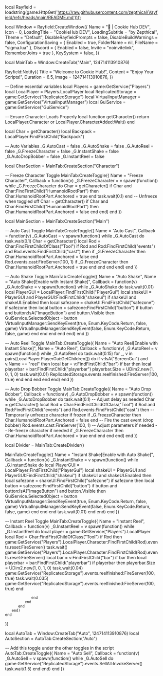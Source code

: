 local Rayfield = loadstring(game:HttpGet('https://raw.githubusercontent.com/zepthical/Vayfield/refs/heads/main/README.md'))()
 
 local Window = Rayfield:CreateWindow({
    Name = "🍪 | Cookie Hub DEV",
    Icon = 0,
    LoadingTitle = "CookieHub DEV",
    LoadingSubtitle = "by Zepthical",
    Theme = "Default",
    DisableRayfieldPrompts = false,
    DisableBuildWarnings = false,
    ConfigurationSaving = {
       Enabled = true,
       FolderName = nil,
       FileName = "sigma.lua"
    },
    Discord = {
       Enabled = false,
       Invite = "noinvitelink",
       RememberJoins = true
    },
    KeySystem = false,
 })
 
 local MainTab = Window:CreateTab("Main", 124714113910876)
 
 
 Rayfield:Notify({
    Title = "Welcome to Cookie Hub!",
    Content = "Enjoy Your Scripts!",
    Duration = 6.5,
    Image = 124714113910876,
 })
 
 -- Define essential variables
 local Players = game:GetService("Players")
 local LocalPlayer = Players.LocalPlayer
 local ReplicatedStorage = game:GetService("ReplicatedStorage")
 local VirtualInputManager = game:GetService("VirtualInputManager")
 local GuiService = game:GetService("GuiService")
 
 -- Ensure Character Loads Properly
 local function getCharacter()
    return LocalPlayer.Character or LocalPlayer.CharacterAdded:Wait()
 end
 
 local Char = getCharacter()
 local Backpack = LocalPlayer:FindFirstChild("Backpack")
 
 -- Auto Variables
 _G.AutoCast = false
 _G.AutoShake = false
 _G.AutoReel = false
 _G.FreezeCharacter = false
 _G.InstantShake = false
 _G.AutoDropBobber = false
 _G.InstantReel = false
 
 local CharSection = MainTab:CreateSection("Character")
 
 -- Freeze Character Toggle
 MainTab:CreateToggle({
    Name = "Freeze Character",
    Callback = function(v)
       _G.FreezeCharacter = v
       spawn(function()
          while _G.FreezeCharacter do
             Char = getCharacter()
             if Char and Char:FindFirstChild("HumanoidRootPart") then
                Char.HumanoidRootPart.Anchored = true
             end
             task.wait(0.1)
          end
          -- Unfreeze when toggled off
          Char = getCharacter()
          if Char and Char:FindFirstChild("HumanoidRootPart") then
             Char.HumanoidRootPart.Anchored = false
          end
       end)
    end
 })
 
 local MainSection = MainTab:CreateSection("Main")
 
 -- Auto Cast Toggle
 MainTab:CreateToggle({
    Name = "Auto Cast",
    Callback = function(v)
       _G.AutoCast = v
       spawn(function()
          while _G.AutoCast do
             task.wait(0.1)
             Char = getCharacter()
             local Rod = Char:FindFirstChildOfClass("Tool")
             if Rod and Rod:FindFirstChild("events") and Rod.events:FindFirstChild("cast") then
                if _G.FreezeCharacter then
                   Char.HumanoidRootPart.Anchored = false
                end
                Rod.events.cast:FireServer(100, 1)
                if _G.FreezeCharacter then
                   Char.HumanoidRootPart.Anchored = true
                end
             end
          end
       end)
    end
 })
 
 -- Auto Shake Toggle
 MainTab:CreateToggle({
    Name = "Auto Shake",
    Name = "Auto Shake[Enable with Instant Shake]",
    Callback = function(v)
       _G.AutoShake = v
       spawn(function()
          while _G.AutoShake do
             task.wait(0.01)
             local PlayerGUI = LocalPlayer:FindFirstChild("PlayerGui")
             local shakeUI = PlayerGUI and PlayerGUI:FindFirstChild("shakeui")
             if shakeUI and shakeUI.Enabled then
                local safezone = shakeUI:FindFirstChild("safezone")
                if safezone then
                   local button = safezone:FindFirstChild("button")
                   if button and button:IsA("ImageButton") and button.Visible then
                      GuiService.SelectedObject = button
                      VirtualInputManager:SendKeyEvent(true, Enum.KeyCode.Return, false, game)
                      VirtualInputManager:SendKeyEvent(false, Enum.KeyCode.Return, false, game)
                   end
                end
             end
          end
       end)
    end
 })
 
 -- Auto Reel Toggle
 MainTab:CreateToggle({
    Name = "Auto Reel[Enable with Instant Shake]",
    Name = "Auto Reel",
    Callback = function(v)
       _G.AutoReel = v
       spawn(function()
          while _G.AutoReel do
             task.wait(0.15)
             for _, v in pairs(LocalPlayer.PlayerGui:GetChildren()) do
                if v:IsA("ScreenGui") and v.Name == "reel" then
                   local bar = v:FindFirstChild("bar")
                   if bar then
                      local playerbar = bar:FindFirstChild("playerbar")
                      playerbar.Size = UDim2.new(1, 0, 1, 0)
                      task.wait(0.01)
                      ReplicatedStorage.events.reelfinished:FireServer(100, true)
                   end
                end
             end
          end
       end)
    end
 })
 
 
 
 
 -- Auto Drop Bobber Toggle
 MainTab:CreateToggle({
    Name = "Auto Drop Bobber",
    Callback = function(v)
       _G.AutoDropBobber = v
       spawn(function()
          while _G.AutoDropBobber do
             task.wait(0.1) -- Adjust delay as needed
             Char = getCharacter()
             local Rod = Char:FindFirstChildOfClass("Tool")
             if Rod and Rod:FindFirstChild("events") and Rod.events:FindFirstChild("cast") then
                -- Temporarily unfreeze character if frozen
                if _G.FreezeCharacter then
                   Char.HumanoidRootPart.Anchored = false
                end
                -- Fire the cast event (drop bobber)
                Rod.events.cast:FireServer(100, 1) -- Adjust parameters if needed
                -- Re-freeze character if needed
                if _G.FreezeCharacter then
                   Char.HumanoidRootPart.Anchored = true
                end
             end
          end
       end)
    end
 })
 
 local Divider = MainTab:CreateDivider()
 
 MainTab:CreateToggle({
    Name = "Instant Shake[Enable with Auto Shake]",
    Callback = function(v)
    _G.InstantShake = v
       spawn(function()
          while _G.InstantShake do
             local PlayerGUI = LocalPlayer:FindFirstChild("PlayerGui")
             local shakeUI = PlayerGUI and PlayerGUI:FindFirstChild("shakeui")
             if shakeUI and shakeUI.Enabled then
                local safezone = shakeUI:FindFirstChild("safezone")
                if safezone then
                   local button = safezone:FindFirstChild("button")
                   if button and button:IsA("ImageButton") and button.Visible then
                      GuiService.SelectedObject = button
                      VirtualInputManager:SendKeyEvent(true, Enum.KeyCode.Return, false, game)
                      VirtualInputManager:SendKeyEvent(false, Enum.KeyCode.Return, false, game)
                   end
                end
             end
             task.wait(0.01)
          end
       end)
    end
 })
 
 
 
 
 -- Instant Reel Toggle
 MainTab:CreateToggle({
    Name = "Instant Reel",
    Callback = function(v)
       _G.InstantReel = v
       spawn(function()
          while _G.InstantReel do
             local player = game:GetService("Players").LocalPlayer
             local Rod = Char:FindFirstChildOfClass("Tool")
             if Rod then
                game:GetService("Players").LocalPlayer.Character:FindFirstChild(Rod).events.reset:FireServer()
                task.wait()
                game:GetService("Players").LocalPlayer.Character:FindFirstChild(Rod).events.reset:FireServer()
                local bar = v:FindFirstChild("bar")
             if bar then
                local playerbar = bar:FindFirstChild("playerbar")
                if playerbar then
                   playerbar.Size = UDim2.new(1, 0, 1, 0)
                   task.wait(0.04)
                   game:GetService("ReplicatedStorage").events.reelfinished:FireServer(100, true)
                   task.wait(0.035)
                   game:GetService("ReplicatedStorage").events.reelfinished:FireServer(100, true)
             end
 
             
                end
             end
          end
       end)
    end
 })
 
 
 local AutoTab = Window:CreateTab("Auto", 124714113910876)
 local AutoSection = AutoTab:CreateSection("Auto")
 
 -- Add this toggle under the other toggles in the script
 AutoTab:CreateToggle({
    Name = "Auto Sell",
    Callback = function(v)
       _G.AutoSell = v
       spawn(function()
          while _G.AutoSell do
             game:GetService("ReplicatedStorage").events.SellAll:InvokeServer()
             task.wait(1.5)
          end
       end)
    end
 })
